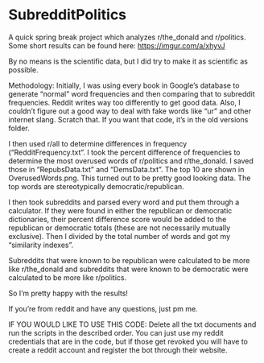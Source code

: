 # SubredditPolitics
A quick spring break project which analyzes r/the_donald and r/politics.
Some short results can be found here: https://imgur.com/a/xhyvJ

By no means is the scientific data, but I did try to make it as scientific as possible.

Methodology: 
Initially, I was using every book in Google’s database to generate “normal” word frequencies and then comparing that to subreddit frequencies. Reddit writes way too differently to get good data. Also, I couldn’t figure out a good way to deal with fake words like “ur” and other internet slang. Scratch that. If you want that code, it’s in the old versions folder.

I then used r/all to determine differences in frequency (“RedditFrequency.txt”. I took the percent difference of frequencies to determine the most overused words of r/politics and r/the_donald. I saved those in “RepubsData.txt” and “DemsData.txt”. The top 10 are shown in OverusedWords.png. This turned out to be pretty good looking data. The top words are stereotypically democratic/republican.

I then took subreddits and parsed every word and put them through a calculator. If they were found in either the republican or democratic dictionaries, their percent difference score would be added to the republican or democratic totals (these are not necessarily mutually exclusive). Then I divided by the total number of words and got my “similarity indexes”.

Subreddits that were known to be republican were calculated to be more like r/the_donald and subreddits that were known to be democratic were calculated to be more like r/politics.

So I’m pretty happy with the results!

If you’re from reddit and have any questions, just pm me.

IF YOU WOULD LIKE TO USE THIS CODE:
Delete all the txt documents and run the scripts in the described order. You can just use my reddit credentials that are in the code, but if those get revoked you will have to create a reddit account and register the bot through their website.
